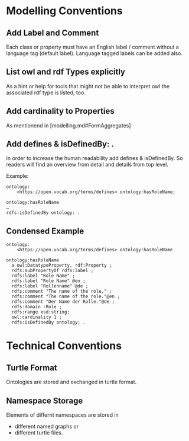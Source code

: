 # Modelling Conventions
## Add Label and Comment
Each class or property must have an English label / comment without a language tag (default label). Language tagged labels can be added also.

## List owl and rdf Types explicitly
As a hint or help for tools that might not be able to interpret owl the associated rdf type is listed, too.

## Add cardinality to Properties
As mentionend in [modelling.md#FormAggregates]

## Add defines & isDefinedBy: .
In order to increase the human readability add defines & isDefinedBy. So readers will find an overview from detail and details from top level.

Example:
```owl
ontology:
	<https://open.vocab.org/terms/defines> ontology:hasRoleName;

ontology:hasRoleName
…
rdfs:isDefinedBy ontology: .
```

## Condensed Example

```owl
ontology:
	<https://open.vocab.org/terms/defines> ontology:hasRoleName

ontology:hasRoleName
  a owl:DatatypeProperty, rdf:Property ;
  rdfs:subPropertyOf rdfs:label ;
  rdfs:label "Role Name" ;
  rdfs:label "Role Name" @en ;
  rdfs:label "Rollenname" @de ;
  rdfs:comment "The name of the role." ;
  rdfs:comment "The name of the role."@en ;
  rdfs:comment "Der Name der Rolle."@de ;
  rdfs:domain :Role ;
  rdfs:range xsd:string;
  owl:cardinality 1 ;
  rdfs:isDefinedBy ontology: .
```

# Technical Conventions
## Turtle Format
Ontologies are stored and exchanged in turtle format.

## Namespace Storage
Elements of differnt namespaces are stored in 
* different named graphs or 
* different turtle files.